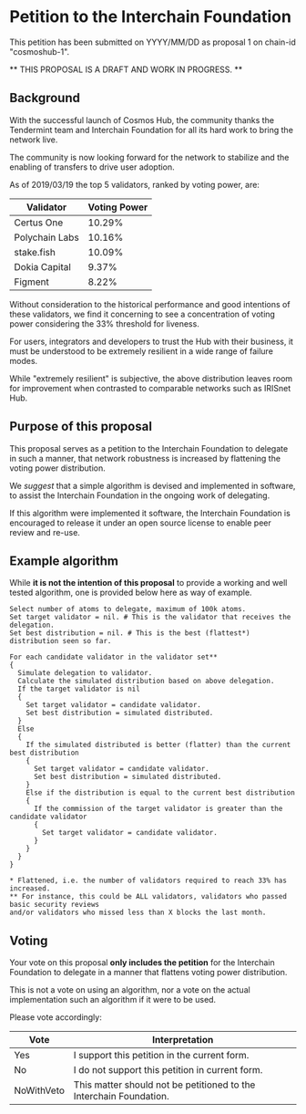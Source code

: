 # Petition to the Interchain Foundation

This petition has been submitted on YYYY/MM/DD as proposal 1 on chain-id "cosmoshub-1".

** THIS PROPOSAL IS A DRAFT AND WORK IN PROGRESS. **

## Background

With the successful launch of Cosmos Hub, the community thanks the Tendermint team and Interchain Foundation for all its hard work to bring the network live.

The community is now looking forward for the network to stabilize and the enabling of transfers to drive user adoption.

As of 2019/03/19 the top 5 validators, ranked by voting power, are:

| Validator      | Voting Power |
| -------------- | ------------ |
| Certus One     | 10.29%       |
| Polychain Labs | 10.16%       |
| stake.fish     | 10.09%       |
| Dokia Capital  | 9.37%        |
| Figment        | 8.22%        |


Without consideration to the historical performance and good intentions of these validators, we find it concerning to see a concentration of voting power considering the 33% threshold for liveness.

For users, integrators and developers to trust the Hub with their business, it must be understood to be extremely resilient in a wide range of failure modes.

While "extremely resilient" is subjective, the above distribution leaves room for improvement when contrasted to comparable networks such as IRISnet Hub.


## Purpose of this proposal

This proposal serves as a petition to the Interchain Foundation to delegate in such a manner, that network robustness is increased by flattening the voting power distribution.

We _suggest_ that a simple algorithm is devised and implemented in software, to assist the Interchain Foundation in the ongoing work of delegating. 

If this algorithm were implemented it software, the Interchain Foundation is encouraged to release it under an open source license to enable peer review and re-use.


## Example algorithm

While __it is not the intention of this proposal__ to provide a working and well tested algorithm, one is provided below here as way of example.

```
Select number of atoms to delegate, maximum of 100k atoms.
Set target validator = nil. # This is the validator that receives the delegation.
Set best distribution = nil. # This is the best (flattest*) distribution seen so far.

For each candidate validator in the validator set**
{
  Simulate delegation to validator.
  Calculate the simulated distribution based on above delegation.
  If the target validator is nil
  {
    Set target validator = candidate validator.
    Set best distribution = simulated distributed.
  }
  Else
  {
    If the simulated distributed is better (flatter) than the current best distribution
    {
      Set target validator = candidate validator.
      Set best distribution = simulated distributed.
    }
    Else if the distribution is equal to the current best distribution
    {
      If the commission of the target validator is greater than the candidate validator
      {
        Set target validator = candidate validator.
      }
    }
  }
}

* Flattened, i.e. the number of validators required to reach 33% has increased.
** For instance, this could be ALL validators, validators who passed basic security reviews 
and/or validators who missed less than X blocks the last month.
```


## Voting

Your vote on this proposal __only includes the petition__ for the Interchain Foundation to delegate in a manner that flattens voting power distribution.

This is not a vote on using an algorithm, nor a vote on the actual implementation such an algorithm if it were to be used.

Please vote accordingly:

| Vote       | Interpretation            |
| ---------- | ------------------------- |
| Yes        | I support this petition in the current form.  |
| No         | I do not support this petition in current form. |
| NoWithVeto | This matter should not be petitioned to the Interchain Foundation. |
